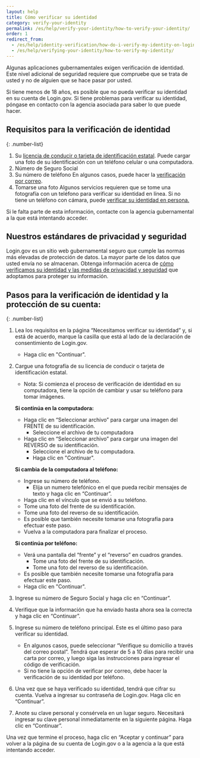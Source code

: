 ```yaml
---
layout: help
title: Cómo verificar su identidad
category: verify-your-identity
permalink: /es/help/verify-your-identity/how-to-verify-your-identity/
order: 1
redirect_from:
  - /es/help/identity-verification/how-do-i-verify-my-identity-on-logingov/
  - /es/help/verifying-your-identity/how-to-verify-my-identity/
---
```


Algunas aplicaciones gubernamentales exigen verificación de identidad. Este nivel adicional de seguridad requiere que compruebe que se trata de usted y no de alguien que se hace pasar por usted.

Si tiene menos de 18 años, es posible que no pueda verificar su identidad en su cuenta de Login.gov. Si tiene problemas para verificar su identidad, póngase en contacto con la agencia asociada para saber lo que puede hacer.

## Requisitos para la verificación de identidad

{: .number-list}
1. Su [licencia de conducir o tarjeta de identificación estatal](/es/help/verify-your-identity/accepted-identification-documents/).
   Puede cargar una foto de su identificación con un teléfono celular o una computadora.
2. Número de Seguro Social
3. Su número de teléfono
   En algunos casos, puede hacer la [verificación por correo](/es/help/verify-your-identity/verify-your-address-by-mail/).
4. Tomarse una foto
   Algunos servicios requieren que se tome una fotografía con un teléfono para verificar su identidad en línea. Si no tiene un teléfono con cámara, puede [verificar su identidad en persona.](/es/help/verify-your-identity/verify-your-identity-in-person/)

Si le falta parte de esta información, contacte con la agencia gubernamental a la que está intentando acceder.

## Nuestros estándares de privacidad y seguridad
Login.gov es un sitio web gubernamental seguro que cumple las normas más elevadas de protección de datos. La mayor parte de los datos que usted envía no se almacenan. Obtenga información acerca de [cómo verificamos su identidad y las medidas de privacidad y seguridad](/es/policy/) que adoptamos para proteger su información.

## Pasos para la verificación de identidad y la protección de su cuenta:

{: .number-list}
1. Lea los requisitos en la página “Necesitamos verificar su identidad” y, si está de acuerdo, marque la casilla que está al lado de la declaración de consentimiento de Login.gov.
    * Haga clic en "Continuar".
2. Cargue una fotografía de su licencia de conducir o tarjeta de identificación estatal.
    * Nota: Si comienza el proceso de verificación de identidad en su computadora, tiene la opción de cambiar y usar su teléfono para tomar imágenes.

    **Si continúa en la computadora:**

    * Haga clic en “Seleccionar archivo” para cargar una imagen del FRENTE de su identificación.
        * Seleccione el archivo de tu computadora
    * Haga clic en “Seleccionar archivo” para cargar una imagen del REVERSO de su identificación.
        * Seleccione el archivo de tu computadora.
        * Haga clic en "Continuar".

    **Si cambia de la computadora al teléfono:**

    * Ingrese su número de teléfono.
        * Elija un numero telefónico en el que pueda recibir mensajes de texto y haga clic en “Continuar”.
    * Haga clic en el vínculo que se envió a su teléfono.
    * Tome una foto del frente de su identificación.
    * Tome una foto del reverso de su identificación.
    * Es posible que también necesite tomarse una fotografía para efectuar este paso.
    * Vuelva a la computadora para finalizar el proceso.

    **Si continúa por teléfono:**

    * Verá una pantalla del “frente” y el “reverso” en cuadros grandes.
        * Tome una foto del frente de su identificación.
        * Tome una foto del reverso de su identificación.
    * Es posible que también necesite tomarse una fotografía para efectuar este paso.
    * Haga clic en "Continuar".
3. Ingrese su número de Seguro Social y haga clic en “Continuar”.
4. Verifique que la información que ha enviado hasta ahora sea la correcta y haga clic en “Continuar”.
5. Ingrese su número de teléfono principal. Este es el último paso para verificar su identidad.
   * En algunos casos, puede seleccionar “Verifique su domicilio a través del correo postal”. Tendrá que esperar de 5 a 10 días para recibir una carta por correo, y luego siga las instrucciones para ingresar el código de verificación.
   * Si no tiene la opción de verificar por correo, debe hacer la verificación de su identidad por teléfono.
6. Una vez que se haya verificado su identidad, tendrá que cifrar su cuenta. Vuelva a ingresar su contraseña de Login.gov. Haga clic en “Continuar”.
7. Anote su clave personal y consérvela en un lugar seguro. Necesitará ingresar su clave personal inmediatamente en la siguiente página. Haga clic en “Continuar”.

Una vez que termine el proceso, haga clic en “Aceptar y continuar” para volver a la página de su cuenta de Login.gov o a la agencia a la que está intentando acceder.

